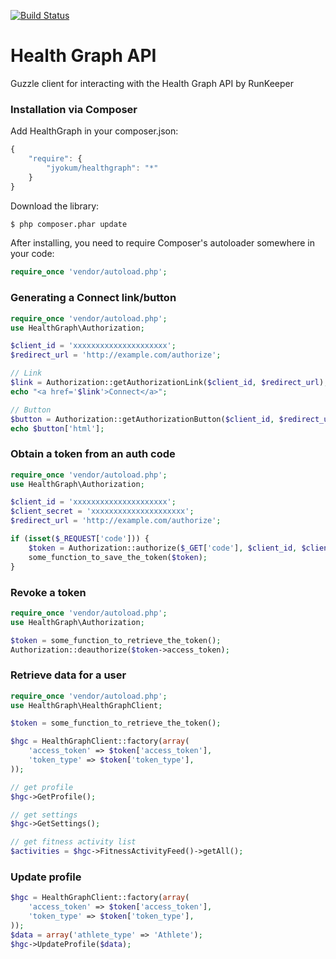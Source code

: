 [![Build Status](https://travis-ci.org/jyokum/healthgraph.png?branch=master)](https://travis-ci.org/jyokum/healthgraph)
# Health Graph API

Guzzle client for interacting with the Health Graph API by RunKeeper

### Installation via Composer

Add HealthGraph in your composer.json:

```js
{
    "require": {
        "jyokum/healthgraph": "*"
    }
}
```

Download the library:

``` bash
$ php composer.phar update
```

After installing, you need to require Composer's autoloader somewhere in your code:

```php
require_once 'vendor/autoload.php';
```

### Generating a Connect link/button

```php
require_once 'vendor/autoload.php';
use HealthGraph\Authorization;

$client_id = 'xxxxxxxxxxxxxxxxxxxxx';
$redirect_url = 'http://example.com/authorize';

// Link
$link = Authorization::getAuthorizationLink($client_id, $redirect_url);
echo "<a href='$link'>Connect</a>";

// Button
$button = Authorization::getAuthorizationButton($client_id, $redirect_url);
echo $button['html'];
```

### Obtain a token from an auth code

```php
require_once 'vendor/autoload.php';
use HealthGraph\Authorization;

$client_id = 'xxxxxxxxxxxxxxxxxxxxx';
$client_secret = 'xxxxxxxxxxxxxxxxxxxxx';
$redirect_url = 'http://example.com/authorize';

if (isset($_REQUEST['code'])) {
    $token = Authorization::authorize($_GET['code'], $client_id, $client_secret, $redirect_url);
    some_function_to_save_the_token($token);
}
```

### Revoke a token

```php
require_once 'vendor/autoload.php';
use HealthGraph\Authorization;

$token = some_function_to_retrieve_the_token();
Authorization::deauthorize($token->access_token);
```

### Retrieve data for a user

```php
require_once 'vendor/autoload.php';
use HealthGraph\HealthGraphClient;

$token = some_function_to_retrieve_the_token();

$hgc = HealthGraphClient::factory(array(
    'access_token' => $token['access_token'],
    'token_type' => $token['token_type'],
));

// get profile
$hgc->GetProfile();

// get settings
$hgc->GetSettings();

// get fitness activity list
$activities = $hgc->FitnessActivityFeed()->getAll();
```

### Update profile

```php
$hgc = HealthGraphClient::factory(array(
    'access_token' => $token['access_token'],
    'token_type' => $token['token_type'],
));
$data = array('athlete_type' => 'Athlete');
$hgc->UpdateProfile($data);
```
